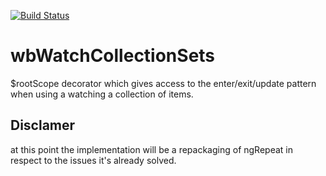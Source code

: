 [![Build Status](https://travis-ci.org/wbyoko/wbWatchCollectionSets.png)](https://travis-ci.org/wbyoko/wbWatchCollectionSets)


# wbWatchCollectionSets

$rootScope decorator which gives access to the enter/exit/update pattern when using a watching a collection of items.

## Disclamer

at this point the implementation will be a repackaging of ngRepeat in respect to the issues it's already solved.


